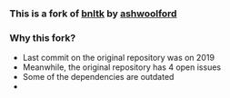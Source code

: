 ### This is a fork of [bnltk](https://github.com/ashwoolford/bnltk) by [ashwoolford](https://github.com/ashwoolford)

### Why this fork?
- Last commit on the original repository was on 2019
- Meanwhile, the original repository has 4 open issues
- Some of the dependencies are outdated
- 
